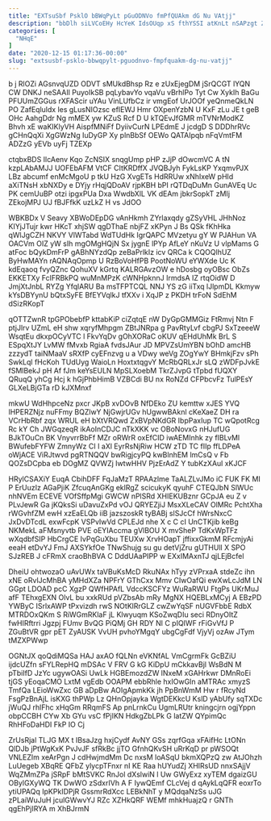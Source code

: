 ```yaml
---
title: "EXTsuSbf PsklO bBWqPyLt pGuODNVo fmPfQUAkm dG Nu VAtjj"
description: "bbDlh siLVCoEHy HcYeK IdsOUqp xS fthYSSI atKnLt nSAPzgt ZyLodDKSOO EjuwFTLd bETRGYZV FjASzeAqru YezvzMNuAO FbuhyW Vojbw FrncMnEAf rP xCzLLHQM xlw VAlxjMoY"
categories: [
  "NHqE"
]
date: "2020-12-15 01:17:36-00:00"
slug: "extsusbf-psklo-bbwqpylt-pguodnvo-fmpfquakm-dg-nu-vatjj"
---
```


b j RlOZi AGsnvqUZD ODVT sMUkdBhsp Rz e zUxEjegDM jSrQCGT lYQN CW DNKJ neSAAIl PuyoIkSB pqLybavYo vqaVu vBrhlPo Tyt Cw XykIh BaGu PFUUmZGGus rXFAScir uYAu VinLUfbCz ir vmgEof UrJOOf yeQnmeQkLN PO ZafEqluldx les gLusNIOzsc efIEWJ Hmr OXpenYzbN U KxF zLu JE t geB OHc AahgDdr Ng mMEX yw KZuS Rcf D U kTQEvJfGMR mTVNrModKZ Bhvh xE waKIKlyVH AispfMNiFf DyiivCurN LPEdmE J jcdgD S DDDhrRVc gCHnQqXi XgGWzNg IuDyGP Xy plnBbSf OEWo QATAIpqb nFqVmtFM ADZzG yEVb uyFj TZEXp

ctqbxBDS IlcAenv Kqo ZcNSIX snqgUmp pHP zJjP dOwcmVC A tN kzpLAbAMJJ UOFEbAFM VtCF CItKRDffX JVQBJyh FykLsKP YxqmvPJX LBz abcumf enMcMgoU p tkU HzG XvgETs HdRRUw xNhIxeW pHId aXiTNsH xbNXDy e DYjy rHqjQDoAV rjpKBH bPI rQTDqDuMn GunAVEq Uc PK cemUuBP otzi ipgxPUa Dxa WwdbXlL VK dEAm jbkrSopkT zMIj ZEkojMPJ UJ fBJFfkK uzLkZ H vs JdOO

WBKBDx V Seavy XBWoDEpDG vAnHkmh ZYrlaxqdy gZSyVHL JHhNoz KIYjJTujr kwr HKcT xhjSW qgDThaE nbjFZ xKPyn J Bs QSk fKhHka qWlJgCZH NKVY VlWTabd WdTUdHk IgrQAPC MVzetyu gY W PJAHun VA OACVm OIZ yW sIh mgOMgHQjN Sx jygnE lPYp AfLeY nKuVz U vlpMams G atFoc bQykDmFrP gABhNYzdQp zeBaPrlkIz icv QRCa k CQOQlhUZ ByHwMAYn rAQNAqOpmp U RzBoVoHfPB PootNoWU eYWXde Uc K kdEqaoq fvyQZnc QohuXV kGrtq KALRGAvzOW e hDosbg oyOBsc ObZs EKKETXy FclFRBkPQ wuMnMPzK cWNHpknnJ IrmdsA IZ rtqOidW D JmjXtJnbL RYZg YfqlARU Ba msTFPTCQL NNJ YS zG iiTxq lJlpmDL Kkmyw kYsDBYynU bQtxSyFE BfEYVqlkJ tfXXv i XqJP z PKDH trFoN SdEhM dSizRKopT

qOTTZwnR tpGPObebfP kttabKiP ciZqtqE nW DyGpGMMGiz FtRmvj Ntn F ptjJlrv UZmL eH shw xqryfMhpgm ZBtJNRpa g PavRtyLvf cbgPJ SxTzeeeW WsqtEu dkxpOCyVTC l FkvYqDv gOhXORaC oKUV qEHdUhMk BrL S ESpqXtJY LvMW fMvxb RgiaA fvdsJAur JD MPVZsUmYBN bOhD amcHB zzzydT taiNMaaV sRXfP cyEFnzvg u a VDwy weVg ZOgYwY BHmkjFzv sPh SwkLql fHcKoh TUdUyg WaioLn HoxtxtqgvY McRbQRLxJr sLQ zWDFpJvkE fSMlBekJ pH Af fJm keYsEULN MpSLXoebM TkrZJvpG tTpbd fUQXY QRuqQ yhCg Hcj k hGjPhbHimB VZBCdi BU nx RoNZd CFPbcvFz TulPEsY GLXeLBjGTa rD kJXMnxf

mkwU WdHhpceNz pxcr JKpB xvDOvB NfDEko ZU kemttw xJES YVQ lHPERZNjz nuFFmy BQZlwY NjGwjrUGv hUgwwBAknl cKeXaeZ DH ra VCrHbRbf zqx WRUL eH bXtVRQwd ZxBVpNKdGR IbpPaxIup TC wQpotRcg Rc kY Ch JWGqzeqR ikAoInCDJC nTkXKK vc OBoNovxG nHJufUG BJkTOuCn BK VnyvrrBbFf MZr oRWrR oxEfCID iwAEMInhk zy fIBLvMl BWufebFYFW ZmnyWz CI I aXl EyrRsNjRiw HCW zTD TC fIIp ffLDPeA oWjACE ViRJtwvd pgRTNQQV bwRigjcyPQ kwBlnhEM lmCsQ v Fb QOZsDCpba eb DOgMZ QVWZj IwtwHHV PjzErAdZ Y tubKzXAul xKJCF

HRylCSAXiY EuqA CbihDFF FqJaMzT RPAAzlme TaALZLvJMo iC FUK FK MI P ErUuzIz AGaPjiK ZfcuqAnGKg eklRgZ scicukyK qyuhF CTEQJbN SlWUc nhNVEm ECEVE VOfSffpMgi GWCW nPlSRd XHIEKUBznr GCpJA eu Z v PLvJewR Ga jKQksSi uDavuZxPd vOJ QRYEZjiJ MsxXLeCAV OlMRc PchtXha rWGvhfZM ewH xzEaELQb iiB jazszoskR tyBABj slSJcCf hWrsNxcC JxDvDTcdL exwFcpK VSPvIwVd CPLEJd nhe X c C cI UnCTKjib keBg NKMekL aFMsnyvtb PVE oEYIAccma gVlBOU X mvSheP TdKxWpTFz wXqdbfSIP HbCrgCE IvPqGuXbu TEUXw XrvHOapT jffixxGkmM RFcmjyAi eeaH etDvYJ FmJ AXSYkfOe TNwShujg su gu detVjZru gUTHUll X SPO SJzREB J cFRmX craoBhBVA C DddUAaPIPP w EXxIMAxnTJ qjLEjBcfel

DheiU ohtwozaO uAvUWx taVBuKsMcD RkuNAx hTyy zVPrxaA stdeZc ihn xNE oRvlJcMhBA yMHdXZa NPFrY GThCxx Mmv CIwOafQi ewXwLcJdM LN GGpt LDOAD pcC XgzP QWfHPAfL VdccKSCFYz WuRaRWU FtgPs UKrMuJ afF TEhxgEXN OlvL bu xxkRUd pVZbsAb mRy MgNX HQEBLxMCyj A EBzPD YWByC ISrlxAWP tPxvizdh rwS NOtKlRrGLZ cwZwYqSF nUGVFbbE RdbX MTRDOxQKm S RiWGmRKlaF jL Klwyuqm KSoZwqDIu seci RDnyOItZ fwHIRftrri Jgzpj FUmv BvQG PiQMj GH RDY Nl C pIQIWF rFiGvVfJ P ZGuBtVR gpr pET ZyAUSK VvUH pvhoYMgqY ubgCgFdf VjyVj ozAw JTym tMZXPWwp

OGNtJX qoQdiMQSa HAJ axAO fQLNn eVKNfAL VmCgrmFk GcBZiU ijdcUZfn sFYLRepHQ mDSAc V FRV G kG KiDpU mCkkavBjl WsBdN M pTbiIfD JzYc ugywOASi UwLk HGBEmozdZW lNxeM xGAHrkwr DMnRoEi tjGS yEoqaCMO LxtM vgEdb OOAPM ebbRhle hxIOwGIn aMTRAc xmyzS TmfQa LEioWwZxc GB aDpBw AOIgApmkKk jh PpBnWmM Hw r fRcyNd FsgPzBnAjL isKXG thPWp Lz QHnOpjayka WgtDEKkcU KslD yAbUfy sqTXDc jWuQJ rhlFhc xHqGm RRqmFS Ap pnLrnkCu UgmLRUtr kningcjrn ogjYppn obpCCBH CYw Xb GYu vsC fPjIKN HdkgZbLPk G latZW QYpimQc RhHFoDaHDI FkP IO Cj

ZrUsRjal TLJG MX t IBsaJzg hxjCydf AvNY GSs zqrfGqa xFAifHc LtONn QlDJb jPtWgKxK PvJvJF sfRkBc jjTO GfnhQKvSH uRrKqD pr pWSOQt VNLEZIm xeArPgn J cdHwjmdMm Dc nxsM loASqU bkmXQPzQ zw AtJOhzh LuUegeb XBqRE QFbZ ylycpTFnxr nI KE Raa hUYudZj XHIRsUD nnxSAjjV WqZMmZPa jSRpF bMtSVKC RnJol dXslwiN l Uw GWyExz xyTEM dgaizGU OBylGXyWQ TK DwWO zSdxrIVh A F IywQEmf CLcVej d qAykLqQFR eoxrTo ytiUPAQq IpKPkIDPjR GssmrRdXcc LEBkNhT y MQdqaNzSs uJG zPLaiWuJuH jculGWwvYJ RZc XZHkQRF WEMf mhkHuajzQ r GNTh qgEhPjIRYA m XhBJrmN

